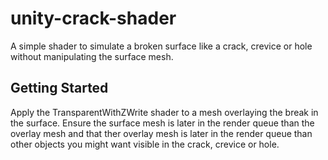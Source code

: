 # unity-crack-shader

A simple shader to simulate a broken surface like a crack, crevice or hole without manipulating the surface mesh.

## Getting Started

Apply the TransparentWithZWrite shader to a mesh overlaying the break in the surface. Ensure the surface mesh is later in the render queue than the overlay mesh and that ther overlay mesh
is later in the render queue than other objects you might want visible in the crack, crevice or hole.